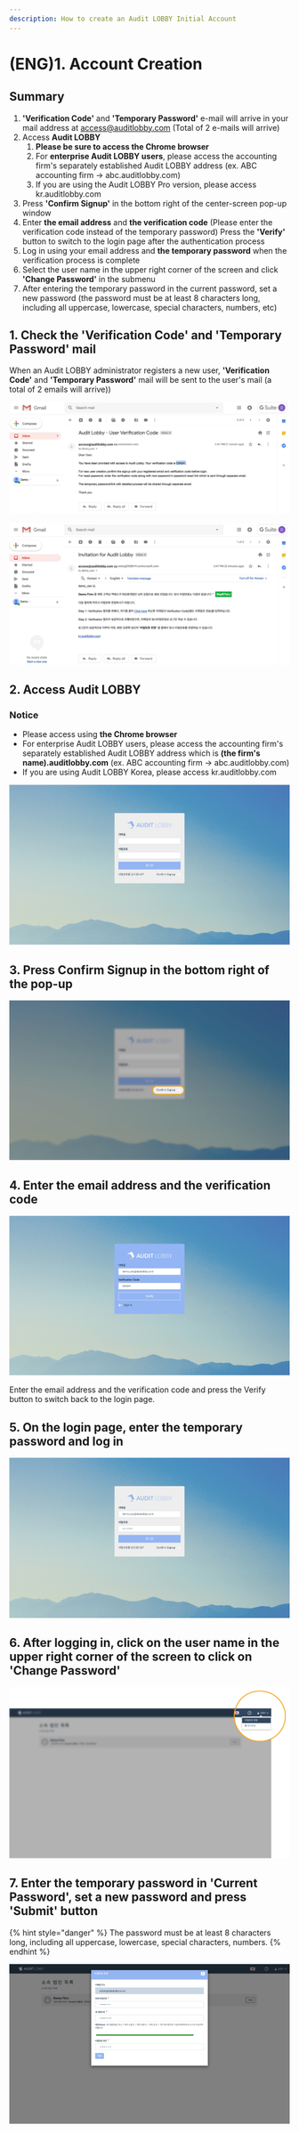 ```yaml
---
description: How to create an Audit LOBBY Initial Account
---
```


# \(ENG\)1. Account Creation

## Summary   

1. **'Verification Code'** and **'Temporary Password'** e-mail will arrive in your mail address at access@auditlobby.com \(Total of 2 e-mails will arrive\)
2. Access **Audit LOBBY**
   1. **Please be sure to access the Chrome browser**
   2. For **enterprise Audit LOBBY users**, please access the accounting firm's separately established Audit LOBBY address \(ex. ABC accounting firm -&gt; abc.auditlobby.com\)
   3. If you are using the Audit LOBBY Pro version, please access kr.auditlobby.com
3. Press **'Confirm Signup'** in the bottom right of the center-screen pop-up window
4. Enter **the email address** and **the verification code** \(Please enter the verification code instead of the temporary password\) Press the **'Verify'** button to switch to the login page after the authentication process
5. Log in using your email address and **the temporary password** when the verification process is complete
6. Select the user name in the upper right corner of the screen and click **'Change Password'** in the submenu
7. After entering the temporary password in the current password, set a new password \(the password must be at least 8 characters long, including all uppercase, lowercase, special characters, numbers, etc\)

## 1. Check the 'Verification Code' and 'Temporary Password' mail

When an Audit LOBBY administrator registers a new user, **'Verification Code'** and **'Temporary Password'** mail will be sent to the user's mail \(a total of 2 emails will arrive\)\)

![&#xC778;&#xC99D;&#xCF54;&#xB4DC;&#xAC00; &#xCCA8;&#xBD80;&#xB41C; &#xBA54;&#xC77C; &#xD654;&#xBA74; \(&#xC81C;&#xBAA9;: Audit Lobby - User Verification Code\)](../../../.gitbook/assets/1-2.jpg)

![&#xC784;&#xC2DC; &#xBE44;&#xBC00;&#xBC88;&#xD638;&#xAC00; &#xCCA8;&#xBD80;&#xB41C; &#xBA54;&#xC77C; &#xD654;&#xBA74; \(&#xC81C;&#xBAA9;: Invitation for Audit Lobby\) ](../../../.gitbook/assets/1-1.jpg)

## 2. Access Audit LOBBY

### Notice

* Please access using **the Chrome browser**
* For enterprise Audit LOBBY users, please access the accounting firm's separately established Audit LOBBY address which is **\(the firm's name\).auditlobby.com** \(ex. ABC accounting firm -&gt; abc.auditlobby.com\)
* If you are using Audit LOBBY Korea, please access kr.auditlobby.com

![&#xC18C;&#xC18D; &#xC5D4;&#xD130;&#xD504;&#xB77C;&#xC774;&#xC988; &#xC5B4;&#xB527;&#xB85C;&#xBE44; &#xB610;&#xB294; &#xD55C;&#xAD6D; &#xC5B4;&#xB527;&#xB85C;&#xBE44;&#xB85C; &#xC811;&#xC18D;&#xD569;&#xB2C8;&#xB2E4;. \(&#xD06C;&#xB86C; &#xBE0C;&#xB77C;&#xC6B0;&#xC800; &#xC774;&#xC6A9; &#xD544;&#xC218;\) ](../../../.gitbook/assets/screen-shot-2019-04-13-at-9.55.46-am.jpg)

## 3. Press Confirm Signup in the bottom right of the pop-up

![](../../../.gitbook/assets/artboard-1%20%281%29.jpg)

## 4. Enter the email address and the verification code

![](../../../.gitbook/assets/authentication_3_input_information.jpg)

Enter the email address and the verification code and press the Verify button to switch back to the login page. 

## 5. On the login page, enter the temporary password and log in

![](../../../.gitbook/assets/screen-shot-2019-04-13-at-10.00.39-am.jpg)

## 6. After logging in, click on the user name in the upper right corner of the screen to click on 'Change Password'

![](../../../.gitbook/assets/artboard-2.jpg)

## 7. Enter the temporary password in 'Current Password', set a new password and press 'Submit' button

{% hint style="danger" %}
The password must be at least 8 characters long, including all uppercase, lowercase, special characters, numbers.
{% endhint %}

![](../../../.gitbook/assets/screen-shot-2019-04-13-at-10.00.04-am.jpg)

